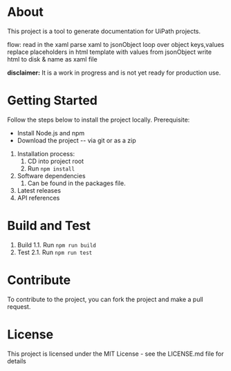 # About
This project is a tool to generate documentation for UiPath projects. 

flow: 
read in the xaml
parse xaml to jsonObject
loop over object keys,values
replace placeholders in html template with values from jsonObject
write html to disk & name as xaml file

**disclaimer:**
It is a work in progress and is not yet ready for production use.

# Getting Started
Follow the steps below to install the project locally.
Prerequisite:
- Install Node.js and npm
- Download the project
-- via git or as a zip


1.	Installation process:
    1. CD into project root
    1. Run `npm install`
2.	Software dependencies
    1. Can be found in the packages file.
3.	Latest releases
4.	API references

# Build and Test
1. Build
1.1. Run `npm run build`
2. Test
2.1. Run `npm run test`

# Contribute
To contribute to the project, you can fork the project and make a pull request.

# License
This project is licensed under the MIT License - see the LICENSE.md file for details